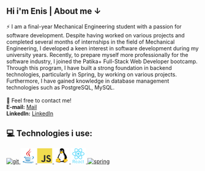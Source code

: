 ## Hi i'm Enis | About me ↓
⚡ I am a final-year Mechanical Engineering student with a passion for software development. Despite having worked on various projects and completed several months of internships in the field of Mechanical Engineering, I developed a keen interest in software development during my university years. Recently, to prepare myself more professionally for the software industry, I joined the Patika+ Full-Stack Web Developer bootcamp. Through this program, I have built a strong foundation in backend technologies, particularly in Spring, by working on various projects. Furthermore, I have gained knowledge in database management technologies such as PostgreSQL, MySQL.<br><br>💬 Feel free to contact me!<br> **E-mail:** [Mail](mailto:%20enishatipoglu.2001y@gmail.com) <br> **LinkedIn:** [LinkedIn](https://linkedin.com/in/enishatipoglu)   <br>


## 💻 Technologies i use:
<p align="left"> <a href="https://git-scm.com/" target="_blank" rel="noreferrer"> <img src="https://www.vectorlogo.zone/logos/git-scm/git-scm-icon.svg" alt="git" width="40" height="40"/> </a> <a href="https://www.java.com" target="_blank" rel="noreferrer"> <img src="https://raw.githubusercontent.com/devicons/devicon/master/icons/java/java-original.svg" alt="java" width="40" height="40"/> </a> <a href="https://developer.mozilla.org/en-US/docs/Web/JavaScript" target="_blank" rel="noreferrer"> <img src="https://raw.githubusercontent.com/devicons/devicon/master/icons/javascript/javascript-original.svg" alt="javascript" width="40" height="40"/> </a> <a href="https://www.linux.org/" target="_blank" rel="noreferrer"> <img src="https://raw.githubusercontent.com/devicons/devicon/master/icons/linux/linux-original.svg" alt="linux" width="40" height="40"/> </a> <a href="https://reactjs.org/" target="_blank" rel="noreferrer"> <img src="https://raw.githubusercontent.com/devicons/devicon/master/icons/react/react-original-wordmark.svg" alt="react" width="40" height="40"/> </a> <a href="https://spring.io/" target="_blank" rel="noreferrer"> <img src="https://www.vectorlogo.zone/logos/springio/springio-icon.svg" alt="spring" width="40" height="40"/> </a> </p>
